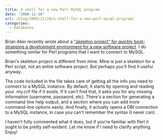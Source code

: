 ```yaml
---
title: A shell for a new Perl MySQL program
date: "2006-12-28"
url: /blog/2006/12/28/a-shell-for-a-new-perl-mysql-program/
categories:
  - Databases
---
```


Brian Aker recently wrote about a ["skeleton project" for quickly boot-strapping a development environment for a new software project](http://krow.livejournal.com/465978.html). I do something similar for Perl programs that I want to connect to MySQL.

Brian's skeleton project is different from mine. Mine is just a skeleton for a Perl script, not an entire software project. But perhaps you'll find it useful anyway.

The code included in the file takes care of getting all the info you need to connect to a MySQL instance. By default, it starts by opening and reading your .my.cnf file if it exists. If it can't find that, it asks you for any missing information (username, password, etc). There's a section for generating a command-line help output, and a section where you can add more command-line options easily. And finally, it actually opens a DBI connection to a MySQL instance, in case you can't remember the syntax (I never can).

I haven't fully commented what it does, but if you're familiar with Perl it ought to be pretty self-evident. Let me know if I need to clarify anything. Enjoy!


